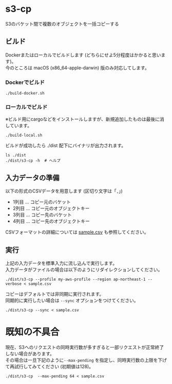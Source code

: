 # s3-cp

S3のバケット間で複数のオブジェクトを一括コピーする

## ビルド

Dockerまたはローカルでビルドします (どちらにせよ5分程度はかかると思います)。  
今のところは macOS (x86_64-apple-darwin) 版のみ対応してします。

### Dockerでビルド

```shell
./build-docker.sh
```

### ローカルでビルド

※ビルド用にcargoなどをインストールしますが、新規追加したものは最後に消しています。

```shell
./build-local.sh
```

ビルドが成功したら ./dist 配下にバイナリが出力されます。

```shell
ls ./dist
./dist/s3-cp -h  # ヘルプ
```

## 入力データの準備

以下の形式のCSVデータを用意します (区切り文字は「`,`」)

- 1列目 ... コピー元のバケット
- 2列目 ... コピー元のオブジェクトキー
- 3列目 ... コピー先のバケット
- 4列目 ... コピー先のオブジェクトキー

CSVフォーマットの詳細については [sample.csv](sample.csv) も参照してください。

## 実行

上記の入力データを標準入力に流し込んで実行します。   
入力データがファイルの場合は以下のようにリダイレクションしてください。

```shell
./dist/s3-cp --profile my-aws-profile --region ap-northeast-1 --verbose < sample.csv
```

コピーはデフォルトでは非同期に実行されます。  
同期的に実行したい場合は `--sync` オプションをつけてください。

```shell
./dist/s3-cp --sync < sample.csv
```

# 既知の不具合

現在、S3へのリクエストの同時実行数が多すぎると一部リクエストが正常終了しない場合があります。  
その場合は一旦下記のように`--max-pending` を指定し、同時実行数の上限を下げて再試行してみてください (初期値は128)。

```shell
./dist/s3-cp  --max-pending 64 < sample.csv
```
